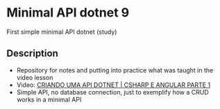 # Minimal API dotnet 9

First simple minimal API dotnet (study)

## <a name="description"></a> Description
- Repository for notes and putting into practice what was taught in the video lesson
- Video: [CRIANDO UMA API DOTNET | CSHARP E ANGULAR PARTE 1](https://youtu.be/Z94fONesCjY?si=ePuh50Noi1ehzWwh)
- Simple API, no database connection, just to exemplify how a CRUD works in a minimal API
